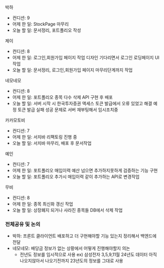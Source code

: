 박하
- 컨디션: 9
- 어제 한 일: StockPage 마무리
- 오늘 할 일: 문서정리, 포트폴리오 작성

제이
- 컨디션: 8
- 어제 한 일: 로그인,회원가입 페이지 작업 디자인 기다리면서 로그인 로딩페이지 UI작업
- 오늘 할 일: 문서정리, 로그인,회원가입 페이지 마무리단계까지 작업

네모네모
- 컨디션: 8
- 어제 한 일: 포트폴리오 종목 다수 삭제 API 구현 후 배포
- 오늘 할 일: 서버 시작 시 한국투자증권 액세스 토큰 발급에서 오류 있었고 해결 예정 토큰 발급 실패 성공 문제로 서버 재부팅해서 임시조치중

카카모토비
- 컨디션: 7
- 어제 한 일: 서치바 리팩토링 진행 중 
- 오늘 할 일: 서치바 마무리, 배포 후 문서작업

예인
- 컨디션: 7
- 어제 한 일: 포트폴리오 매입이력 예산 넘으면 추가하지못하게 검증하는 기능 구현
- 오늘 할 일: 포트폴리오 추가시 매입이력 같이 추가하는 API로 변경작업

무비
- 컨디션: 8
- 어제 한 일: 종목 최신화 갱신 작업
- 오늘 할 일:  상장폐지 되거나 사라진 종목들 DB에서 삭제 작업

### 전체공유 및 논의
- 박하: 프론트 클라이언트 배포하고 더 구현해야할 기능 있는지 정리해서 백엔드에 전달
- 네모네모: 배당금 정보가 없는 상황에서 어떻게 진행해야할지 의논
	- 전년도 정보를 임시적으로 사용 ex) 삼성전자 3,5,9,11월 24년도 데이터 아직 나오지않아서 나오기전까지 23년도의 정보를 그대로 사용